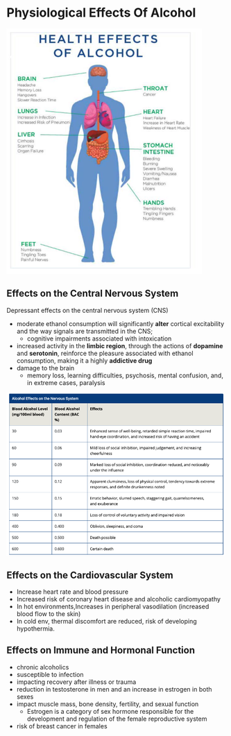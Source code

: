 # Physiological Effects Of Alcohol

![](../.gitbook/assets/screen-shot-2021-01-16-at-8.33.35-pm.png)

## Effects on the Central Nervous System

Depressant effects on the central nervous system \(CNS\)

* moderate ethanol consumption will significantly **alter** cortical excitability and the way signals are transmitted in the CNS;
  * cognitive impairments associated with intoxication
* increased activity in the **limbic region**, through the actions of **dopamine** and **serotonin**, reinforce the pleasure associated with ethanol consumption, making it a highly **addictive drug**
* damage to the brain
  * memory loss, learning difficulties, psychosis, mental confusion, and, in extreme cases, paralysis

![](../.gitbook/assets/screen-shot-2021-01-16-at-8.19.42-pm.png)



## Effects on the Cardiovascular System

* Increase heart rate and blood pressure
* Increased risk of coronary heart disease and alcoholic cardiomyopathy
* In hot environments,Increases in peripheral vasodilation \(increased blood flow to the skin\)
* In cold env, thermal discomfort are reduced, risk of developing hypothermia.

## Effects on Immune and Hormonal Function

* chronic alcoholics 
*  susceptible to infection 
* impacting recovery after illness or trauma
* reduction in testosterone in men and an increase in estrogen in both sexes
* impact muscle mass, bone density, fertility, and sexual function
  * Estrogen is a category of sex hormone responsible for the development and regulation of the female reproductive system
* risk of breast cancer in females



